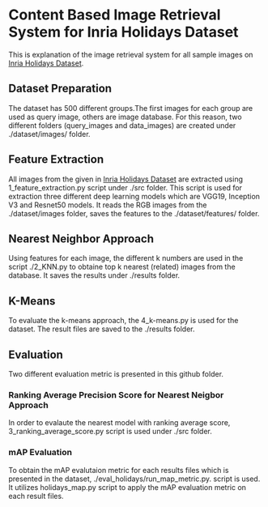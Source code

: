 
# Content Based Image Retrieval System for Inria Holidays Dataset
This is explanation of the image retrieval system for all sample images on [Inria Holidays Dataset](http://lear.inrialpes.fr/~jegou/data.php).

## Dataset Preparation

The dataset has 500 different groups.The first images for each group are used as query image, others are image database.
For this reason, two different folders (query_images and data_images) are created under ./dataset/images/ folder.

## Feature Extraction

All images from the given in [Inria Holidays Dataset](http://lear.inrialpes.fr/~jegou/data.php)  are extracted using  1_feature_extraction.py script under ./src folder. This script is used for extraction three different deep learning models which are VGG19, Inception V3 and Resnet50 models. It reads the RGB images from the ./dataset/images folder, saves the features to the ./dataset/features/ folder.



## Nearest Neighbor Approach

Using features for each image, the different k numbers are used in the script ./2_KNN.py to obtaine top k nearest (related) images from the database. It saves the results under ./results folder.



## K-Means
To evaluate the k-means approach, the 4_k-means.py is used for the dataset. The result files are saved to the ./results folder.



## Evaluation
Two different evaluation metric is presented in this github folder.

### Ranking Average Precision Score for Nearest Neigbor Approach

In order to evalaute the nearest model with ranking average score, 3_ranking_average_score.py script is used under ./src folder.

### mAP Evaluation 

To obtain the mAP evalutaion metric for each results files which is presented in the dataset,  ./eval_holidays/run_map_metric.py. script is used. It utilizes holidays_map.py script to apply the mAP evaluation metric on each result files.
